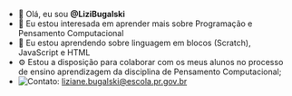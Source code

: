 - 👋 Olá, eu sou **@LiziBugalski**
- 👀 Eu estou interesada em aprender mais sobre Programação e Pensamento Computacional
- 🌱 Eu estou aprendendo sobre linguagem em blocos (Scratch), JavaScript e HTML
- ⚙️ Estou a disposição para colaborar com os meus alunos no processo de ensino aprendizagem da disciplina de Pensamento Computacional;
- ![Contato](https://img.shields.io/badge/Gmail-D14836?style=for-the-badge&logo=gmail&logoColor=white): liziane.bugalski@escola.pr.gov.br

<!---
LiziBugalski/LiziBugalski is a ✨ special ✨ repository because its `README.md` (this file) appears on your GitHub profile.
You can click the Preview link to take a look at your changes.
--->
